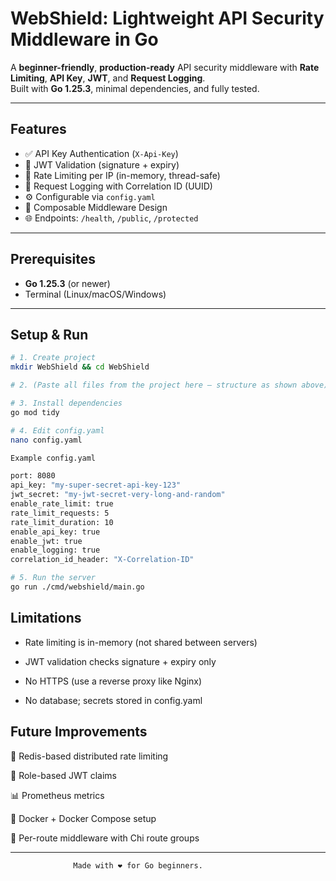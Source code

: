 # WebShield: Lightweight API Security Middleware in Go

 A **beginner-friendly**, **production-ready** API security middleware with **Rate Limiting**, **API Key**, **JWT**, and **Request Logging**.  
 Built with **Go 1.25.3**, minimal dependencies, and fully tested.

---

## Features

- ✅ API Key Authentication (`X-Api-Key`)
- 🔐 JWT Validation (signature + expiry)
- 🚦 Rate Limiting per IP (in-memory, thread-safe)
- 🧾 Request Logging with Correlation ID (UUID)
- ⚙️ Configurable via `config.yaml`
- 🧩 Composable Middleware Design
- 🌐 Endpoints: `/health`, `/public`, `/protected`
---

## Prerequisites

- **Go 1.25.3** (or newer)
- Terminal (Linux/macOS/Windows)

---

## Setup & Run

```bash
# 1. Create project
mkdir WebShield && cd WebShield

# 2. (Paste all files from the project here — structure as shown above)

# 3. Install dependencies
go mod tidy

# 4. Edit config.yaml
nano config.yaml

Example config.yaml

port: 8080
api_key: "my-super-secret-api-key-123"
jwt_secret: "my-jwt-secret-very-long-and-random"
enable_rate_limit: true
rate_limit_requests: 5
rate_limit_duration: 10
enable_api_key: true
enable_jwt: true
enable_logging: true
correlation_id_header: "X-Correlation-ID"

# 5. Run the server
go run ./cmd/webshield/main.go
```

## Limitations

- Rate limiting is in-memory (not shared between servers)

- JWT validation checks signature + expiry only

- No HTTPS (use a reverse proxy like Nginx)

- No database; secrets stored in config.yaml

## Future Improvements

🔄 Redis-based distributed rate limiting

🧩 Role-based JWT claims

📊 Prometheus metrics

🐳 Docker + Docker Compose setup

🚏 Per-route middleware with Chi route groups

---
                  Made with ❤️ for Go beginners.
